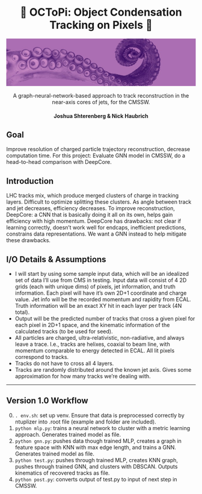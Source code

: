 <div align="center">
  
# :octopus: OCToPi: Object Condensation Tracking on Pixels :octopus:
![](readme_assets/banner.jpg) 

A graph-neural-network-based approach to track reconstruction in the near-axis cores of jets, for the CMSSW.
#### Joshua Shterenberg & Nick Haubrich
</div>

## Goal 
Improve resolution of charged particle trajectory reconstruction, decrease computation time. For this project: Evaluate GNN model in CMSSW, do a head-to-head comparison with DeepCore.

## Introduction
LHC tracks mix, which produce merged clusters of charge in tracking layers. Difficult to optimize splitting these clusters. As angle between track and jet decreases, efficiency decreases. To improve reconstruction, DeepCore: a CNN that is basically doing it all on its own, helps gain efficiency with high momentum. DeepCore has drawbacks: not clear if learning correctly, doesn’t work well for endcaps, inefficient predictions, constrains data representations. We want a GNN instead to help mitigate these drawbacks.

## I/O Details & Assumptions
* I will start by using some sample input data, which will be an idealized set of data I’ll use from CMS in testing. Input data will consist of 4 2D grids (each with unique dims) of pixels, jet information, and truth information. Each pixel will have it’s own 2D+1 coordinate and charge value. Jet info will be the recorded momentum and rapidity from ECAL. Truth information will be an exact XY hit in each layer per track (4N total). 
* Output will be the predicted number of tracks that cross a given pixel for each pixel in 2D+1 space, and the kinematic information of the calculated tracks (to be used for seed).
* All particles are charged, ultra-relativistic, non-radiative, and always leave a trace. I.e., tracks are helixes, coaxial to beam line, with momentum comparable to energy detected in ECAL. All lit pixels correspond to tracks.
* Tracks do not have to cross all 4 layers.
* Tracks are randomly distributed around the known jet axis. Gives some approximation for how many tracks we’re dealing with.

***

## Version 1.0 Workflow

0. `. env.sh`: set up venv. Ensure that data is preprocessed correctly by ntuplizer into .root file (example and folder are included).
1. `python mlp.py`: trains a neural network to cluster with a metric learning approach. Generates trained model as file.
2. `python gnn.py`: pushes data though trained MLP, creates a graph in feature space with KNN with max edge length, and trains a GNN. Generates trained model as file.
3. `python test.py`: pushes through trained MLP, creates KNN graph, pushes through trained GNN, and clusters with DBSCAN. Outputs kinematics of recovered tracks as file. 
4. `python post.py`: converts output of test.py to input of next step in CMSSW.




